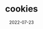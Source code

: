 ---
weight: 1
images:
- /images/food/4.jpg
title: cookies
date: 2022-07-23
tags:
- work
- food
- dessert
---